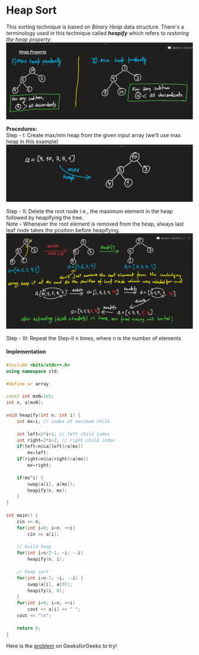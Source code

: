 # Heap Sort

This sorting technique is based on *Binary Heap* data structure. There's a terminology used in this technique called ***heapify*** which refers to *restoring
the heap property*.  
![heap-property-explanation](https://github.com/sahsan73/cp/blob/main/SortingTechniques/assets/images/heap-sort-part-1.png)   

**Procedures:**   
Step - I: Create max/min heap from the given input array (we'll use max heap in this example)     
![create-max-heap](https://github.com/sahsan73/cp/blob/main/SortingTechniques/assets/images/heap-sort-part-2.png)   

Step - II: Delete the root node i.e., the maximum element in the heap followed by heapifying the tree.   
Note - Whenever the root element is removed from the heap, always last leaf node takes the position before heapifying.   
![sort-array-with-deleting](https://github.com/sahsan73/cp/blob/main/SortingTechniques/assets/images/heap-sort-part-3.png)   

Step - III: Repeat the Step-II n times, where n is the number of elements   

#### Implementation
```cpp
#include <bits/stdc++.h>
using namespace std;

#define ar array

const int mxN=1e5;
int n, a[mxN];

void heapify(int n, int i) {
    int mx=i; // index of maximum child
    
    int left=2*i+1; // left child index
    int right=2*i+2; // right child index
    if(left<n&&a[left]>a[mx])
        mx=left;
    if(right<n&&a[right]>a[mx])
        mx=right;
    
    if(mx^i) {
        swap(a[i], a[mx]);
        heapify(n, mx);
    }
}

int main() {
    cin >> n;
    for(int i=0; i<n; ++i)
        cin >> a[i];
    
    // build heap
    for(int i=n/2-1; ~i; --i)
        heapify(n, i);
    
    // heap sort
    for(int i=n-1; ~i; --i) {
        swap(a[i], a[0]);
        heapify(i, 0);
    }
    for(int i=0; i<n; ++i)
        cout << a[i] << " ";
    cout << "\n";
    
    return 0;
}
```

Here is the [problem](https://www.geeksforgeeks.org/problems/heap-sort/1?page=2&company=Oracle&sortBy=submissions) on GeeksforGeeks to try!
